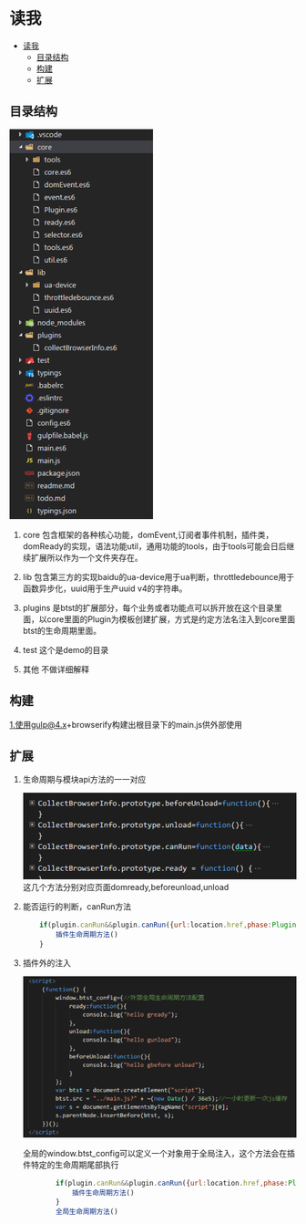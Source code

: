 # 读我

<!-- TOC -->

- [读我](#读我)
    - [目录结构](#目录结构)
    - [构建](#构建)
    - [扩展](#扩展)

<!-- /TOC -->

## 目录结构

![目录结构](./resource/2016-09-21_180452.png)

1. core 包含框架的各种核心功能，domEvent,订阅者事件机制，插件类，domReady的实现，语法功能util，通用功能的tools，由于tools可能会日后继续扩展所以作为一个文件夹存在。

1. lib 包含第三方的实现baidu的ua-device用于ua判断，throttledebounce用于函数异步化，uuid用于生产uuid v4的字符串。

1. plugins 是btst的扩展部分，每个业务或者功能点可以拆开放在这个目录里面，以core里面的Plugin为模板创建扩展，方式是约定方法名注入到core里面btst的生命周期里面。

1. test 这个是demo的目录

1. 其他 不做详细解释

## 构建

1.使用gulp@4.x+browserify构建出根目录下的main.js供外部使用

## 扩展

1. 生命周期与模块api方法的一一对应

    ![生命周期方法](./resource/2016-09-21_181922.png)
    这几个方法分别对应页面domready,beforeunload,unload

1. 能否运行的判断，canRun方法

    ``` javascript
        if(plugin.canRun&&plugin.canRun({url:location.href,phase:Plugin.phase.Ready})){
            插件生命周期方法()
        }
    ```

1. 插件外的注入

    ![全局注入](./resource/2016-09-21_182128.png)

    全局的window.btst_config可以定义一个对象用于全局注入，这个方法会在插件特定的生命周期尾部执行

    ``` javascript
            if(plugin.canRun&&plugin.canRun({url:location.href,phase:Plugin.phase.Ready})){
                插件生命周期方法()
            }
            全局生命周期方法()
    ```